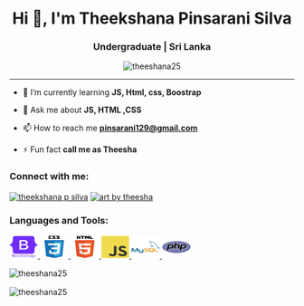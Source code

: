 <h1 align="center">Hi 👋, I'm Theekshana Pinsarani Silva</h1>
<h3 align="center">Undergraduate  | Sri Lanka</h3>

<p align="center"> <img src="https://komarev.com/ghpvc/?username=theeshana25&label=Profile%20views&color=0e75b6&style=flat" alt="theeshana25" /> </p>

---


- 🌱 I’m currently learning **JS, Html, css, Boostrap**

- 💬 Ask me about **JS, HTML ,CSS**

- 📫 How to reach me **pinsarani129@gmail.com**

- ⚡ Fun fact **call me as Theesha**

<h3 align="left">Connect with me:</h3>
<p align="left">
<a href="https://linkedin.com/in/theekshana p silva" target="blank"><img align="center" src="https://raw.githubusercontent.com/rahuldkjain/github-profile-readme-generator/master/src/images/icons/Social/linked-in-alt.svg" alt="theekshana p silva" height="30" width="40" /></a>
<a href="https://www.youtube.com/c/art by theesha" target="blank"><img align="center" src="https://raw.githubusercontent.com/rahuldkjain/github-profile-readme-generator/master/src/images/icons/Social/youtube.svg" alt="art by theesha" height="30" width="50" /></a>
</p>

<h3 align="left">Languages and Tools:</h3>
<p align="left"> <a href="https://getbootstrap.com" target="_blank" rel="noreferrer"> <img src="https://raw.githubusercontent.com/devicons/devicon/master/icons/bootstrap/bootstrap-plain-wordmark.svg" alt="bootstrap" width="50" height="40"/> </a> <a href="https://www.w3schools.com/css/" target="_blank" rel="noreferrer"> <img src="https://raw.githubusercontent.com/devicons/devicon/master/icons/css3/css3-original-wordmark.svg" alt="css3" width="50" height="40"/> </a> <a href="https://www.w3.org/html/" target="_blank" rel="noreferrer"> <img src="https://raw.githubusercontent.com/devicons/devicon/master/icons/html5/html5-original-wordmark.svg" alt="html5" width="50" height="40"/> </a> <a href="https://developer.mozilla.org/en-US/docs/Web/JavaScript" target="_blank" rel="noreferrer"> <img src="https://raw.githubusercontent.com/devicons/devicon/master/icons/javascript/javascript-original.svg" alt="javascript" width="50" height="40"/> </a> <a href="https://www.mysql.com/" target="_blank" rel="noreferrer"> <img src="https://raw.githubusercontent.com/devicons/devicon/master/icons/mysql/mysql-original-wordmark.svg" alt="mysql" width="50" height="40"/> </a> <a href="https://www.php.net" target="_blank" rel="noreferrer"> <img src="https://raw.githubusercontent.com/devicons/devicon/master/icons/php/php-original.svg" alt="php" width="50" height="40"/> </a> </p>

<p><img align="center" src="https://github-readme-stats.vercel.app/api/top-langs?username=theeshana25&show_icons=true&locale=en&layout=compact" alt="theeshana25" /></p>

<p><img align="center" src="https://github-readme-streak-stats.herokuapp.com/?user=theeshana25&" alt="theeshana25" /></p>
